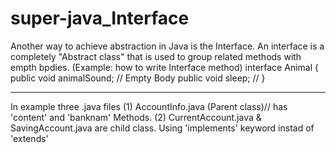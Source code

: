 # super-java_Interface

Another way to achieve abstraction in Java is the Interface.
An interface is a completely "Abstract class" that is used to group related methods with empth bpdies.
(Example: how to write Interface method)
interface Animal {
  public void animalSound; // Empty Body
  public void sleep;       //
  }
*******************
In example three .java files
(1) AccountInfo.java (Parent class)// has 'content' and 'banknam' Methods.
(2) CurrentAccount.java & SavingAccount.java are child class. Using 'implements' keyword instad of 'extends'
